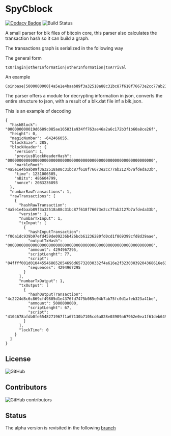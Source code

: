 # SpyCblock
[![Codacy Badge](https://img.shields.io/codacy/grade/13c697b9a6864ec8af152b5c7186bb3e.svg?style=for-the-badge)](https://www.codacy.com?utm_source=github.com&amp;utm_medium=referral&amp;utm_content=vincenzopalazzo/spyCblock&amp;utm_campaign=Badge_Grade)
![Build Status](https://img.shields.io/travis/com/vincenzopalazzo/SpyCblock.svg?style=for-the-badge)

A small parser for blk files of bitcoin core, this parser also calculates the transaction hash so it can build a graph.

The transactions graph is serialized in the following way

The general form

```
txOringin|otherInformation|otherInformation|txArrival
```

An example

```
Coinbase|5000000000|4a5e1e4baab89f3a32518a88c31bc87f618f76673e2cc77ab2127b7afdeda33b|1231006505|1A1zP1eP5QGefi2DMPTfTL5SLmv7DivfNa
```
The parser offers a module for decrypting information in json, converts the entire structure to json, with a result of a blk.dat file inf a blk.json.

This is an example of decoding

```
{
  "hashBlock": "000000000019d6689c085ae165831e934ff763ae46a2a6c172b3f1b60a8ce26f",
  "height": 0,
  "magicNumbar": -642466055,
  "blockSize": 285,
  "blockHeader": {
    "version": 1,
    "previusBlockHeaderHash": "0000000000000000000000000000000000000000000000000000000000000000",
    "markleRoot": "4a5e1e4baab89f3a32518a88c31bc87f618f76673e2cc77ab2127b7afdeda33b",
    "time": 1231006505,
    "nBits": 486604799,
    "nonce": 2083236893
  },
  "numbarRawTransactions": 1,
  "rawTransactions": [
    {
      "hashRawTransaction": "4a5e1e4baab89f3a32518a88c31bc87f618f76673e2cc77ab2127b7afdeda33b",
      "version": 1,
      "numbarTxInput": 1,
      "txInput": [
        {
          "hashInputTransaction": "f06a1dc939b97efd459de09236b426bcb61236280fd0cd1f869399cfd8d39aae",
          "outputTxHash": "0000000000000000000000000000000000000000000000000000000000000000",
          "ammount": 4294967295,
          "scriptLenght": 77,
          "script": "04ffff001d0104455468652054696d65732030332f4a616e2f32303039204368616e63656c6c6f72206f6e206272696e6b206f66207365636f6e64206261696c6f757420666f722062616e6b73",
          "sequences": 4294967295
        }
      ],
      "numbarTxOutput": 1,
      "txOutput": [
        {
          "hashOutputTransaction": "4c2224d8c6c869cf49805d1e4376fd7475b085e04b7ab75fc0d1afeb323a41be",
          "ammount": 5000000000,
          "scriptLenght": 67,
          "script": "4104678afdb0fe5548271967f1a67130b7105cd6a828e03909a67962e0ea1f61deb649f6bc3f4cef38c4f35504e51ec112de5c384df7ba0b8d578a4c702b6bf11d5fac"
        }
      ],
      "lockTime": 0
    }
  ]
}
```

## License
![GitHub](https://img.shields.io/github/license/vincenzopalazzo/SpyCblock.svg?style=for-the-badge)

## Contributors
![GitHub contributors](https://img.shields.io/github/contributors/vincenzopalazzo/SpyCblock.svg?color=blue&style=for-the-badge)

## Status
The alpha version is revisited in the following [branch](https://github.com/vincenzopalazzo/SpyCblock/tree/version_beta_work)
